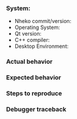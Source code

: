 <!--
If you want to request a feature or ask a question, feel free to remove all the irrelevant text.
-->

### System:

- Nheko commit/version:
- Operating System:
- Qt version:
- C++ compiler:
- Desktop Environment: <!-- for Linux -->

### Actual behavior

### Expected behavior

### Steps to reproduce

<!-- If the program crashed. -->
### Debugger traceback 
